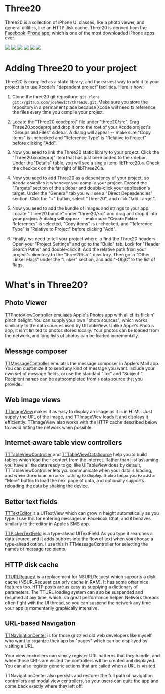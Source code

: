 Three20
=======

Three20 is a collection of iPhone UI classes, like a photo viewer, and general utilities, like an HTTP disk cache.  Three20 is derived from the [Facebook iPhone app][], which is one of the most downloaded iPhone apps ever.  

[![](http://farm4.static.flickr.com/3447/3378092101_40a62a04b2_m.jpg)](http://farm4.static.flickr.com/3447/3378092101_b064d8e339_o.jpg)
[![](http://farm4.static.flickr.com/3432/3378117315_846547cfba_m.jpg)](http://farm4.static.flickr.com/3432/3378117315_3bf905bdb6_o.jpg) 
[![](http://farm4.static.flickr.com/3462/3378171111_ec1208541d_m.jpg)](http://farm4.static.flickr.com/3462/3378171111_666173111d_o.jpg)
[![](http://farm4.static.flickr.com/3646/3378998444_d0534d337f_m.jpg)](http://farm4.static.flickr.com/3646/3378998444_8d3b1eeef8_o.jpg)
[![](http://farm4.static.flickr.com/3552/3378940896_7b23cca98e_m.jpg)](http://farm4.static.flickr.com/3552/3378940896_8ccb5ea1c8_o.jpg)
[![](http://farm4.static.flickr.com/3592/3378941824_2fab2317c7_m.jpg)](http://farm4.static.flickr.com/3592/3378941824_6b7928e391_o.jpg)

Adding Three20 to your project
==============================

Three20 is compiled as a static library, and the easiest way to add it to your project is to use Xcode's "dependent project" facilities.  Here is how:

1. Clone the three20 git repository: `git clone git://github.com/joehewitt/three20.git`.  Make sure 
   you store the repository in a permanent place because Xcode will need to reference the files
   every time you compile your project.

2. Locate the "Three20.xcodeproj" file under "three20/src".  Drag Three20.xcodeproj and drop it onto
   the root of your Xcode project's "Groups and Files"  sidebar.  A dialog will appear -- make sure 
   "Copy items" is unchecked and "Reference Type" is "Relative to Project" before clicking "Add".

3. Now you need to link the Three20 static library to your project.  Click the "Three20.xcodeproj" 
   item that has just been added to the sidebar.  Under the "Details" table, you will see a single
   item: libThree20.a.  Check the checkbox on the far right of libThree20.a.

4. Now you need to add Three20 as a dependency of your project, so Xcode compiles it whenever
   you compile your project.  Expand the "Targets" section of the sidebar and double-click your
   application's target.  Under the "General" tab you will see a "Direct Dependencies" section. 
   Click the "+" button, select "Three20", and click "Add Target".

5. Now you need to add the bundle of images and strings to your app.  Locate "Three20.bundle" under
   "three20/src" and drag and drop it into your project.  A dialog will appear -- make sure 
   "Create Folder References" is selected,  "Copy items" is unchecked, and "Reference Type" is 
   "Relative to Project" before clicking "Add".

6. Finally, we need to tell your project where to find the Three20 headers.  Open your
   "Project Settings" and go to the "Build" tab. Look for "Header Search Paths" and double-click
   it.  Add the relative path from your project's directory to the "three20/src" directory.  Then
   go to "Other Linker Flags" under the "Linker" section, and add "-ObjC" to the list of flags.
  
What's in Three20?
==================
                  
Photo Viewer
------------

[TTPhotoViewController][] emulates Apple's Photos app with all of its flick n' pinch delight.  You can supply your own "photo sources", which works similiarly to the data sources used by UITableView.  Unlike Apple's Photos app, it isn't limited to photos stored locally.  Your photos can be loaded from the network, and long lists of photos can be loaded incrementally.

Message composer
----------------

[TTMessageController][] emulates the message composer in Apple's Mail app.  You can customize it to send any kind of message you want. Include your own set of message fields, or use the standard "To:" and "Subject:".  Recipient names can be autocompleted from a data source that you provide.

Web image views
-----------------------

[TTImageView][] makes it as easy to display an image as it is in HTML.  Just supply the URL of the image, and TTImageView loads it and displays it efficiently.  TTImageView also works with the HTTP cache described below to avoid hitting the network when possible.

Internet-aware table view controllers
---------------------------------------

[TTTableViewController][] and [TTTableViewDataSource][] help you to build tables which load their content from the Internet.  Rather than just assuming you have all the data ready to go, like UITableView does by default, TTTableViewController lets you communicate when your data is loading, and when there is an error or nothing to display.  It also helps you to add a "More" button to load the next page of data, and optionally supports reloading the data by shaking the device.

Better text fields
------------------

[TTTextEditor][] is a UITextView which can grow in height automatically as you type.  I use this for entering messages in Facebook Chat, and it behaves similarly to the editor in Apple's SMS app.

[TTPickerTextField][] is a type-ahead UITextField.  As you type it searches a data source, and it adds bubbles into the flow of text when you choose a type-ahead option.  I use this in TTMessageController for selecting the names of message recipients.

HTTP disk cache
--------------

[TTURLRequest][] is a replacement for NSURLRequest which supports a disk cache (NSURLRequest can only cache in RAM).  It has some other nice features too.  HTTP posts are as easy as supplying a dictionary of parameters.  The TTURL loading system can also be suspended and resumed at any time, which is a great performance helper.  Network threads often fight with the UI thread, so you can suspend the network any time your app is momentarily graphically intensive.

URL-based Navigation
--------------------

[TTNavigationCenter][] is for those grizzled old web developers like myself who want to organize their app by "pages" which can be displayed by visiting a URL.

Your view controllers can simply register URL patterns that they handle, and when those URLs are visited the controllers will be created and displayed.  You can also register generic actions that are called when a URL is visited.

TTNavigationCenter also persists and restores the full path of navigation controllers and modal view controllers, so your users can quite the app and come back exactly where they left off.

[Facebook iPhone app]: http://phobos.apple.com/WebObjects/MZStore.woa/wa/viewSoftware?id=284882215&mt=8
[TTPhotoViewController]: http://github.com/joehewitt/three20/blob/master/src/Three20/TTPhotoViewController.h
[TTMessageController]: http://github.com/joehewitt/three20/blob/master/src/Three20/TTMessageController.h
[TTImageView]: http://github.com/joehewitt/three20/blob/master/src/Three20/TTImageView.h
[TTTableViewController]: http://github.com/joehewitt/three20/blob/master/src/Three20/TTTableViewController.h
[TTTableViewDataSource]: http://github.com/joehewitt/three20/blob/master/src/Three20/TTTableViewDataSource.h
[TTURLRequest]: http://github.com/joehewitt/three20/blob/master/src/Three20/TTURLRequest.h
[TTTextEditor]: http://github.com/joehewitt/three20/blob/master/src/Three20/TTTextEditor.h
[TTPickerTextField]: http://github.com/joehewitt/three20/blob/master/src/Three20/TTPickerTextField.h
[TTNavigationCenter]: http://github.com/joehewitt/three20/blob/master/src/Three20/TTNavigationCenter.h
